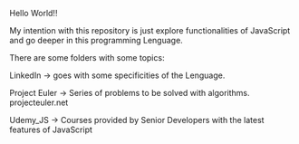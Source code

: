 Hello World!!

My intention with this repository is just explore functionalities of JavaScript and go deeper in this programming Lenguage.

There are some folders with some topics:

LinkedIn -> goes with some specificities of the Lenguage.

Project Euler -> Series of problems to be solved with algorithms. projecteuler.net

Udemy_JS -> Courses provided by Senior Developers with the latest features of JavaScript


